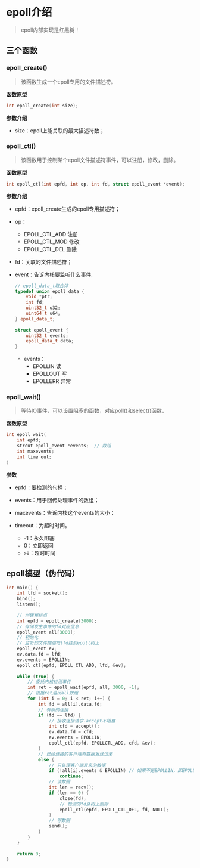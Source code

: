 # epoll介绍

> epoll内部实现是红黑树！

## 三个函数

### epoll_create()

> 该函数生成一个epoll专用的文件描述符。

**函数原型**

```cpp
int epoll_create(int size);
```

**参数介绍**

- size：epoll上能关联的最大描述符数；

### epoll_ctl()

> 该函数用于控制某个epoll文件描述符事件，可以注册，修改，删除。

**函数原型**

```cpp
int epoll_ctl(int epfd, int op, int fd, struct epoll_event *event);
```

**参数介绍**

- epfd：epoll_create生成的epoll专用描述符；

- op：

  - EPOLL_CTL_ADD      注册
  - EPOLL_CTL_MOD     修改
  - EPOLL_CTL_DEL       删除

- fd：关联的文件描述符；

- event：告诉内核要监听什么事件.

  ```cpp
  // epoll_data_t联合体
  typedef union epoll_data {
      void *ptr;
      int fd;
      uint32_t u32;
      uint64_t u64;
  } epoll_data_t;
                                                         
  struct epoll_event {
      uint32_t events;
      epoll_data_t data;
  }
  ```

  - events：
    - EPOLLIN          读
    - EPOLLOUT      写
    - EPOLLERR        异常

### epoll_wait()

> 等待IO事件，可以设置阻塞的函数，对应poll()和select()函数。

**函数原型**

```cpp
int epoll_wait(
	int epfd;
    strcut epoll_event *events;  // 数组
    int maxevents;
    int time out;
)
```

**参数**

- epfd：要检测的句柄；

- events：用于回传处理事件的数组；

- maxevents：告诉内核这个events的大小；

- timeout：为超时时间。

  - -1：永久阻塞
  - 0：立即返回
  - `>0`：超时时间

  

## epoll模型（伪代码）

```cpp
int main() {
    int lfd = socket();
    bind();
    listen();
    
    // 创建根结点
    int epfd = epoll_create(3000);
    // 存储发生事件的fd对应信息
    epoll_event all[3000];
    // 初始化
    // 监听的文件描述符lfd挂到epoll树上
    epoll_event ev;
    ev.data.fd = lfd;
    ev.events = EPOLLIN;
    epoll_ctl(epfd, EPOLL_CTL_ADD, lfd, &ev);
    
    while (true) {
        // 委托内核检测事件
        int ret = epoll_wait(epfd, all, 3000, -1);
        // 根据ret遍历all数组
        for (int i = 0; i < ret; i++) {
            int fd = all[i].data.fd;
            // 有新的连接
            if (fd == lfd) {
                // 接收连接请求-accept不阻塞
                int cfd = accept();
                ev.data.fd = cfd;
                ev.events = EPOLLIN;
                epoll_ctl(epfd, EPOLLCTL_ADD, cfd, &ev);
            }
            // 已经连接的客户端有数据发送过来
            else {
                // 只处理客户端发来的数据
                if (!all[i].events & EPOLLIN) // 如果不是EPOLLIN，即EPOLLIN为0 
                    continue;
                // 读数据
                int len = recv();
                if (len == 0) {
                    close(fd);
                    // 检测的fd从树上删除
                    epoll_ctl(epfd, EPOLL_CTL_DEL, fd, NULL);
                }
                // 写数据
                send();
            }
        }
    }
    
    return 0;
}
```

